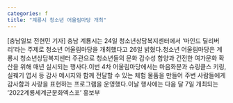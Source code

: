 ```yaml
---
categories: f
title: "계룡시 청소년 어울림마당 개최"
---
```

[충남일보 전현민 기자] 충남 계룡시는 24일 청소년상담복지센터에서 ‘마인드 딜리버리’라는 주제로 청소년 어울림마당을 개최했다고 26일 밝혔다.청소년 어울림마당은 계룡시 청소년상담복지센터 주관으로 청소년들의 문화 감수성 함양과 건전한 여가문화 확산을 위해 매년 실시되는 행사다.이번 4차 어울림마당에서는 마음화분과 슈링클스 키링, 실꿰기 엽서 등 감사 메시지와 함께 전달할 수 있는 체험 물품을 만들어 주변 사람들에게 감사함과 사랑을 표현하는 프로그램을 운영했다.이날 행사에는 다음 달 7일 개최되는 ‘2022계룡세계군문화엑스포’ 홍보부